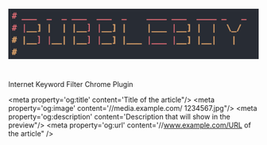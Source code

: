 <p align="center">
	<img src="https://github.com/SierraII/BubbleBoy/blob/master/config/logo.png" alt=""/>
</p>

#
Internet Keyword Filter Chrome Plugin

<meta property='og:title' content='Title of the article"/>
<meta property='og:image' content='//media.example.com/ 1234567.jpg"/>
<meta property='og:description' content='Description that will show in the preview"/>
<meta property='og:url' content='//www.example.com/URL of the article" />

